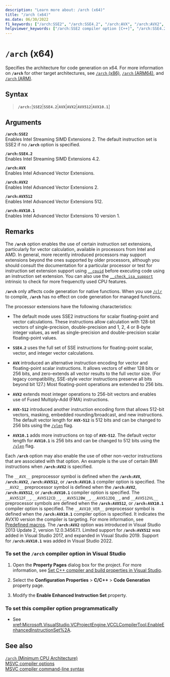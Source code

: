 ```yaml
---
description: "Learn more about: /arch (x64)"
title: "/arch (x64)"
ms.date: 06/30/2022
f1_keywords: ["/arch:SSE2", "/arch:SSE4.2", "/arch:AVX", "/arch:AVX2", "/arch:AVX512", "/arch:AVX10.1"]
helpviewer_keywords: ["/arch:SSE2 compiler option [C++]", "/arch:SSE4.2 compiler option [C++]", "/arch:AVX compiler option [C++]", "/arch:AVX2 compiler option [C++]", "/arch:AVX512 compiler option [C++]", "/arch:AVX10.1 compiler option [C++]"]
---
```

# `/arch` (x64)

Specifies the architecture for code generation on x64. For more information on **`/arch`** for other target architectures, see [`/arch` (x86)](arch-x86.md), [`/arch` (ARM64)](arch-arm64.md), and [`/arch` (ARM)](arch-arm.md).

## Syntax

> **`/arch:`**\[**`SSE2`**|**`SSE4.2`**|**`AVX`**|**`AVX2`**|**`AVX512`**|**`AVX10.1`**]

## Arguments

**`/arch:SSE2`**\
Enables Intel Streaming SIMD Extensions 2. The default instruction set is SSE2 if no **`/arch`** option is specified.

**`/arch:SSE4.2`**\
Enables Intel Streaming SIMD Extensions 4.2.

**`/arch:AVX`**\
Enables Intel Advanced Vector Extensions.

**`/arch:AVX2`**\
Enables Intel Advanced Vector Extensions 2.

**`/arch:AVX512`**\
Enables Intel Advanced Vector Extensions 512.

**`/arch:AVX10.1`**\
Enables Intel Advanced Vector Extensions 10 version 1.

## Remarks

The **`/arch`** option enables the use of certain instruction set extensions, particularly for vector calculation, available in processors from Intel and AMD. In general, more recently introduced processors may support extensions beyond the ones supported by older processors, although you should consult the documentation for a particular processor or test for instruction set extension support using [`__cpuid`](../../intrinsics/cpuid-cpuidex.md) before executing code using an instruction set extension. You can also use the [`__check_isa_support`](../../intrinsics/check-isa-arch-support.md) intrinsic to check for more frequenctly used CPU features.

**`/arch`** only affects code generation for native functions. When you use [`/clr`](clr-common-language-runtime-compilation.md) to compile, **`/arch`** has no effect on code generation for managed functions.

The processor extensions have the following characteristics:

- The default mode uses SSE2 instructions for scalar floating-point and vector calculations. These instructions allow calculation with 128-bit vectors of single-precision, double-precision and 1, 2, 4 or 8-byte integer values, as well as single-precision and double-precision scalar floating-point values.

- **`SSE4.2`** uses the full set of SSE instructions for floating-point scalar, vector, and integer vector calculations.

- **`AVX`** introduced an alternative instruction encoding for vector and floating-point scalar instructions. It allows vectors of either 128 bits or 256 bits, and zero-extends all vector results to the full vector size. (For legacy compatibility, SSE-style vector instructions preserve all bits beyond bit 127.) Most floating-point operations are extended to 256 bits.

- **`AVX2`** extends most integer operations to 256-bit vectors and enables use of Fused Multiply-Add (FMA) instructions.

- **`AVX-512`** introduced another instruction encoding form that allows 512-bit vectors, masking, embedded rounding/broadcast, and new instructions. The default vector length for **`AVX-512`** is 512 bits and can be changed to 256 bits using the [`/vlen`](vlen.md) flag.

- **`AVX10.1`** adds more instructions on top of **`AVX-512`**. The default vector length for **`AVX10.1`** is 256 bits and can be changed to 512 bits using the [`/vlen`](vlen.md) flag.

Each **`/arch`** option may also enable the use of other non-vector instructions that are associated with that option. An example is the use of certain BMI instructions when **`/arch:AVX2`** is specified.

The `__AVX__` preprocessor symbol is defined when the **`/arch:AVX`**, **`/arch:AVX2`**, **`/arch:AVX512`**, or  **`/arch:AVX10.1`** compiler option is specified.
The `__AVX2__` preprocessor symbol is defined when the **`/arch:AVX2`**, **`/arch:AVX512`**, or **`/arch:AVX10.1`** compiler option is specified.
The `__AVX512F__`, `__AVX512CD__`, `__AVX512BW__`, `__AVX512DQ__`, and `__AVX512VL__` preprocessor symbols are defined when the **`/arch:AVX512`**, or **`/arch:AVX10.1`** compiler option is specified.
The `__AVX10_VER__` preprocessor symbol is defined when the **`/arch:AVX10.1`** compiler option is specified. It indicates the AVX10 version the compiler is targeting. For more information, see [Predefined macros](../../preprocessor/predefined-macros.md).
The **`/arch:AVX2`** option was introduced in Visual Studio 2013 Update 2, version 12.0.34567.1.
Limited support for **`/arch:AVX512`** was added in Visual Studio 2017, and expanded in Visual Studio 2019.
Support for **`/arch:AVX10.1`** was added in Visual Studio 2022.

### To set the `/arch` compiler option in Visual Studio

1. Open the **Property Pages** dialog box for the project. For more information, see [Set C++ compiler and build properties in Visual Studio](../working-with-project-properties.md).

1. Select the **Configuration Properties** > **C/C++** > **Code Generation** property page.

1. Modify the **Enable Enhanced Instruction Set** property.

### To set this compiler option programmatically

- See <xref:Microsoft.VisualStudio.VCProjectEngine.VCCLCompilerTool.EnableEnhancedInstructionSet%2A>.

## See also

[`/arch` (Minimum CPU Architecture)](arch-minimum-cpu-architecture.md)\
[MSVC compiler options](compiler-options.md)\
[MSVC compiler command-line syntax](compiler-command-line-syntax.md)
